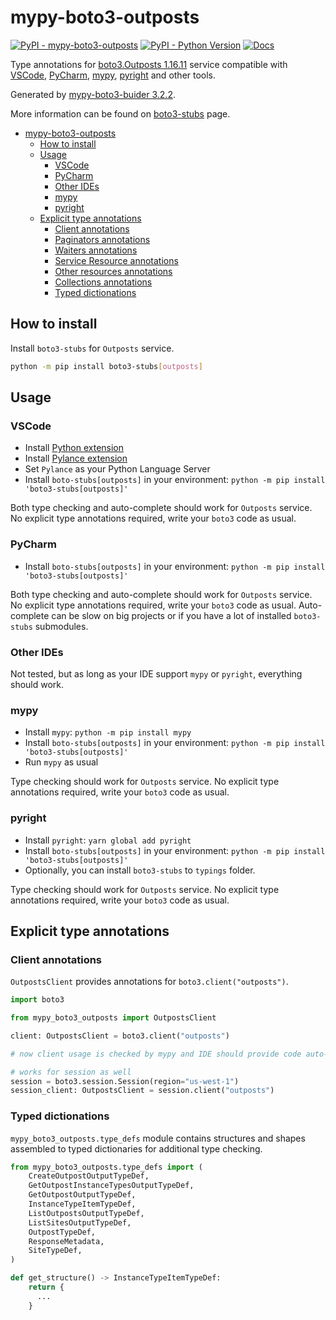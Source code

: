 # mypy-boto3-outposts

[![PyPI - mypy-boto3-outposts](https://img.shields.io/pypi/v/mypy-boto3-outposts.svg?color=blue)](https://pypi.org/project/mypy-boto3-outposts)
[![PyPI - Python Version](https://img.shields.io/pypi/pyversions/mypy-boto3-outposts.svg?color=blue)](https://pypi.org/project/mypy-boto3-outposts)
[![Docs](https://img.shields.io/readthedocs/mypy-boto3-builder.svg?color=blue)](https://mypy-boto3-builder.readthedocs.io/)

Type annotations for
[boto3.Outposts 1.16.11](https://boto3.amazonaws.com/v1/documentation/api/1.16.11/reference/services/outposts.html#Outposts) service
compatible with
[VSCode](https://code.visualstudio.com/),
[PyCharm](https://www.jetbrains.com/pycharm/),
[mypy](https://github.com/python/mypy),
[pyright](https://github.com/microsoft/pyright)
and other tools.

Generated by [mypy-boto3-buider 3.2.2](https://github.com/vemel/mypy_boto3_builder).

More information can be found on [boto3-stubs](https://pypi.org/project/boto3-stubs/) page.

- [mypy-boto3-outposts](#mypy-boto3-outposts)
  - [How to install](#how-to-install)
  - [Usage](#usage)
    - [VSCode](#vscode)
    - [PyCharm](#pycharm)
    - [Other IDEs](#other-ides)
    - [mypy](#mypy)
    - [pyright](#pyright)
  - [Explicit type annotations](#explicit-type-annotations)
    - [Client annotations](#client-annotations)
    - [Paginators annotations](#paginators-annotations)
    - [Waiters annotations](#waiters-annotations)
    - [Service Resource annotations](#service-resource-annotations)
    - [Other resources annotations](#other-resources-annotations)
    - [Collections annotations](#collections-annotations)
    - [Typed dictionations](#typed-dictionations)

## How to install

Install `boto3-stubs` for `Outposts` service.

```bash
python -m pip install boto3-stubs[outposts]
```

## Usage

### VSCode

- Install [Python extension](https://marketplace.visualstudio.com/items?itemName=ms-python.python)
- Install [Pylance extension](https://marketplace.visualstudio.com/items?itemName=ms-python.vscode-pylance)
- Set `Pylance` as your Python Language Server
- Install `boto-stubs[outposts]` in your environment: `python -m pip install 'boto3-stubs[outposts]'`

Both type checking and auto-complete should work for `Outposts` service.
No explicit type annotations required, write your `boto3` code as usual.

### PyCharm

- Install `boto-stubs[outposts]` in your environment: `python -m pip install 'boto3-stubs[outposts]'`

Both type checking and auto-complete should work for `Outposts` service.
No explicit type annotations required, write your `boto3` code as usual.
Auto-complete can be slow on big projects or if you have a lot of installed `boto3-stubs` submodules.

### Other IDEs

Not tested, but as long as your IDE support `mypy` or `pyright`, everything should work.

### mypy

- Install `mypy`: `python -m pip install mypy`
- Install `boto-stubs[outposts]` in your environment: `python -m pip install 'boto3-stubs[outposts]'`
- Run `mypy` as usual

Type checking should work for `Outposts` service.
No explicit type annotations required, write your `boto3` code as usual.

### pyright

- Install `pyright`: `yarn global add pyright`
- Install `boto-stubs[outposts]` in your environment: `python -m pip install 'boto3-stubs[outposts]'`
- Optionally, you can install `boto3-stubs` to `typings` folder.

Type checking should work for `Outposts` service.
No explicit type annotations required, write your `boto3` code as usual.

## Explicit type annotations

### Client annotations

`OutpostsClient` provides annotations for `boto3.client("outposts")`.

```python
import boto3

from mypy_boto3_outposts import OutpostsClient

client: OutpostsClient = boto3.client("outposts")

# now client usage is checked by mypy and IDE should provide code auto-complete

# works for session as well
session = boto3.session.Session(region="us-west-1")
session_client: OutpostsClient = session.client("outposts")
```








### Typed dictionations

`mypy_boto3_outposts.type_defs` module contains structures and shapes assembled
to typed dictionaries for additional type checking.

```python
from mypy_boto3_outposts.type_defs import (
    CreateOutpostOutputTypeDef,
    GetOutpostInstanceTypesOutputTypeDef,
    GetOutpostOutputTypeDef,
    InstanceTypeItemTypeDef,
    ListOutpostsOutputTypeDef,
    ListSitesOutputTypeDef,
    OutpostTypeDef,
    ResponseMetadata,
    SiteTypeDef,
)

def get_structure() -> InstanceTypeItemTypeDef:
    return {
      ...
    }
```
